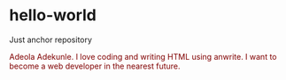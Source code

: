# hello-world
Just anchor repository


<p><font color="maroon" my name is<strong> Adeola Adekunle</strong>. I love coding and writing HTML using anwrite. I want to become a web developer in the nearest future.</p>
